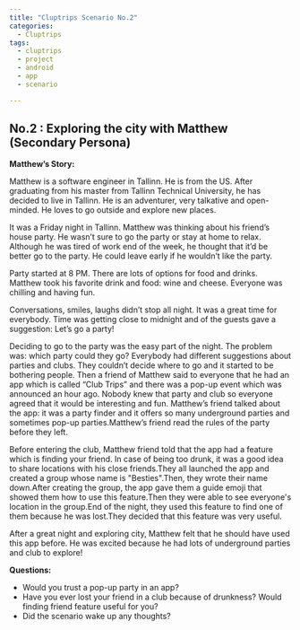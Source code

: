```yaml
---
title: "Cluptrips Scenario No.2"
categories:
  - Cluptrips
tags:
  - cluptrips
  - project
  - android
  - app
  - scenario

---
```


## No.2 : Exploring the city with Matthew (Secondary Persona)

**Matthew’s Story:**

Matthew is a software engineer in Tallinn. He is from the US. After graduating from his master from Tallinn Technical University, he has decided to live in Tallinn. He is an adventurer, very talkative and open-minded. He loves to go outside and explore new places. 

It was a Friday night in Tallinn. Matthew was thinking about his friend’s house party. He wasn’t sure to go the party or stay at home to relax. Although he was tired of work end of the week, he thought that it’d be better go to the party. He could leave early if he wouldn’t like the party.

Party started at 8 PM. There are lots of options for food and drinks. Matthew took his favorite drink and food: wine and cheese. Everyone was chilling and having fun.

Conversations, smiles, laughs didn’t stop all night. It was a great time for everybody. Time was getting close to midnight and of the guests gave a suggestion: Let’s go a party!

Deciding to go to the party was the easy part of the night. The problem was: which party could they go? Everybody had different suggestions about parties and clubs. They couldn’t decide where to go and it started to be bothering people. Then a friend of Matthew said to everyone that he had an app which is called “Club Trips” and there was a pop-up event which was announced an hour ago. Nobody knew that party and club so everyone agreed that it would be interesting and fun. Matthew’s friend talked about the app: it was a party finder and it offers so many underground parties and sometimes pop-up parties.Matthew’s friend read the rules of the party before they left.

Before entering the club, Matthew friend told that the app had a feature which is finding your friend. In case of being too drunk, it was a good idea to share locations with his close friends.They all launched the app and created a group whose name is "Besties".Then, they wrote their name down.After creating the group, the app gave them a guide emoji that showed them how to use this feature.Then they were able to see everyone's location in the group.End of the night, they used this feature to find one of them because he was lost.They decided that this feature was very useful.

After a great night and exploring city, Matthew felt that he should have used this app before. He was excited because he had lots of underground parties and club to explore!

**Questions:**

* Would you trust a pop-up party in an app?
* Have you ever lost your friend in a club because of drunkness? Would finding friend feature useful for you?
* Did the scenario wake up any thoughts?

